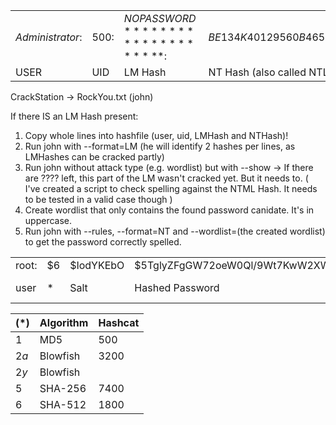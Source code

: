 
| | | | | 
|-|-|-|-|
| $Administrator:$|$500:$|$NO PASSWORD*********************:$|$BE134K40129560B46534340292AF4E72:::$|
|USER     |UID|            LM Hash             |     NT Hash (also called NTLM)|


CrackStation -> RockYou.txt (john)

If there IS an LM Hash present:
1. Copy whole lines into hashfile (user, uid, LMHash and NTHash)!
2. Run john with --format=LM (he will identify 2 hashes per lines, as LMHashes can be cracked partly)
3. Run john without attack type (e.g. wordlist) but with --show -> If there are ???? left, this part of the LM wasn't cracked yet. But it needs to.
   ( I've created a script to check spelling against the NTML Hash. It needs to be tested in a valid case though )
4. Create wordlist that only contains the found password canidate. It's in uppercase.
5. Run john with --rules, --format=NT and --wordlist=(the created wordlist) to get the password correctly spelled.



| | | | | |
|-|-|-|-|-|
|root:|\$6|\$IodYKEbO|\$5TglyZFgGW72oeW0Ql/9Wt7KwW2XWeW3TNmBUo94Qsj1tJg.tDs1HIuIlmyr/:|18251:0:99999:7:::|
|user| $*$|  Salt  |                     Hashed Password                         | Account Information|

|$(*)$|Algorithm|Hashcat|
|-|-|-|
|$1$  |MD5 |500|
|$2a$|Blowfish|3200|
|$2y$|Blowfish|
|$5$|SHA-256|7400|
|$6$|SHA-512|1800|

